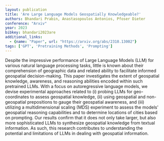 ```yaml
---
layout: publication
title: 'Are Large Language Models Geospatially Knowledgeable?'
authors: Bhandari Prabin, Anastasopoulos Antonios, Pfoser Dieter
conference: "Arxiv"
year: 2023
bibkey: bhandari2023are
additional_links:
  - {name: "Paper", url: "https://arxiv.org/abs/2310.13002"}
tags: ['GPT', 'Pretraining Methods', 'Prompting']
---
```

Despite the impressive performance of Large Language Models (LLM) for various
natural language processing tasks, little is known about their comprehension of
geographic data and related ability to facilitate informed geospatial
decision-making. This paper investigates the extent of geospatial knowledge,
awareness, and reasoning abilities encoded within such pretrained LLMs. With a
focus on autoregressive language models, we devise experimental approaches
related to (i) probing LLMs for geo-coordinates to assess geospatial knowledge,
(ii) using geospatial and non-geospatial prepositions to gauge their geospatial
awareness, and (iii) utilizing a multidimensional scaling (MDS) experiment to
assess the models' geospatial reasoning capabilities and to determine locations
of cities based on prompting. Our results confirm that it does not only take
larger, but also more sophisticated LLMs to synthesize geospatial knowledge
from textual information. As such, this research contributes to understanding
the potential and limitations of LLMs in dealing with geospatial information.

